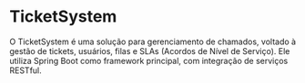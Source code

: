 # TicketSystem
O TicketSystem é uma solução para gerenciamento de chamados, voltado à gestão de tickets, usuários, filas e SLAs (Acordos de Nível de Serviço). Ele utiliza Spring Boot como framework principal, com integração de serviços RESTful.
